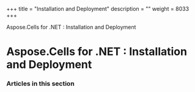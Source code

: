 +++
title = "Installation and Deployment" 
description = "" 
weight = 8033 
+++

Aspose.Cells for .NET : Installation and Deployment  

# Aspose.Cells for .NET : Installation and Deployment


### Articles in this section

           

